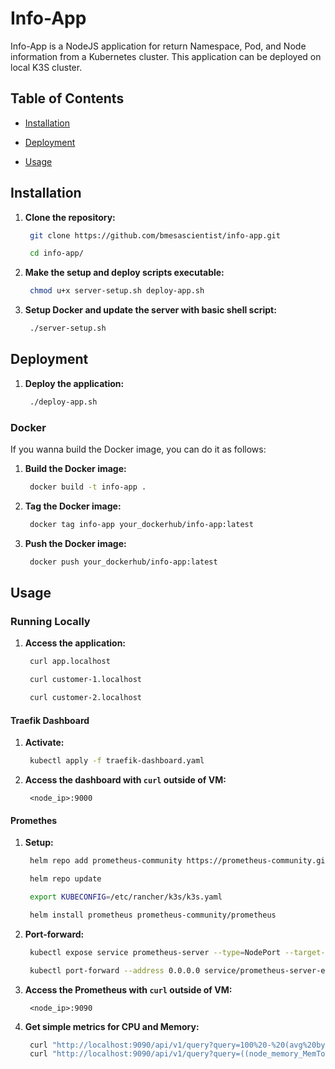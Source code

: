# Info-App

Info-App is a NodeJS application for return Namespace, Pod, and Node information from a Kubernetes cluster. This application can be deployed on local K3S cluster.

## Table of Contents

- [Installation](#installation)

- [Deployment](#deployment)

- [Usage](#usage)

## Installation

1. **Clone the repository:**

   ```bash
    git clone https://github.com/bmesascientist/info-app.git

    cd info-app/
   ```

2. **Make the setup and deploy scripts executable:**

   ```bash
    chmod u+x server-setup.sh deploy-app.sh
   ```

3. **Setup Docker and update the server with basic shell script:**

   ```bash
    ./server-setup.sh
   ```

## Deployment

1. **Deploy the application:**

   ```bash
    ./deploy-app.sh
   ```

### Docker

If you wanna build the Docker image, you can do it as follows:

1. **Build the Docker image:**

   ```bash
    docker build -t info-app .
   ```

2. **Tag the Docker image:**

   ```bash
    docker tag info-app your_dockerhub/info-app:latest
   ```

3. **Push the Docker image:**

   ```bash
    docker push your_dockerhub/info-app:latest
   ```

## Usage

### Running Locally

1. **Access the application:**

   ```bash
    curl app.localhost
   ```

   ```bash
    curl customer-1.localhost
   ```

   ```bash
    curl customer-2.localhost
   ```

#### Traefik Dashboard

1. **Activate:**

   ```bash
    kubectl apply -f traefik-dashboard.yaml
   ```

2. **Access the dashboard with `curl` outside of VM:**

   ```
    <node_ip>:9000
   ```

#### Promethes

1. **Setup:**

   ```bash
    helm repo add prometheus-community https://prometheus-community.github.io/helm-charts
   ```

   ```bash
    helm repo update
   ```

   ```bash
    export KUBECONFIG=/etc/rancher/k3s/k3s.yaml
   ```

   ```bash
    helm install prometheus prometheus-community/prometheus
   ```

2. **Port-forward:**

   ```bash
    kubectl expose service prometheus-server --type=NodePort --target-port=9090 --name=prometheus-server-ext
   ```

   ```bash
    kubectl port-forward --address 0.0.0.0 service/prometheus-server-ext 9090:80
   ```

3. **Access the Prometheus with `curl` outside of VM:**

   ```
    <node_ip>:9090
   ```

4. **Get simple metrics for CPU and Memory:**

   ```bash
    curl "http://localhost:9090/api/v1/query?query=100%20-%20(avg%20by(instance)%20(irate(node_cpu_seconds_total%7Bmode%3D%22idle%22%7D%5B5m%5D))%20*%20100)" | jq .
    curl "http://localhost:9090/api/v1/query?query=((node_memory_MemTotal_bytes%20-%20node_memory_Available_bytes)%20/%20node_memory_MemTotal_bytes)%20*%20100" | jq .
   ```
